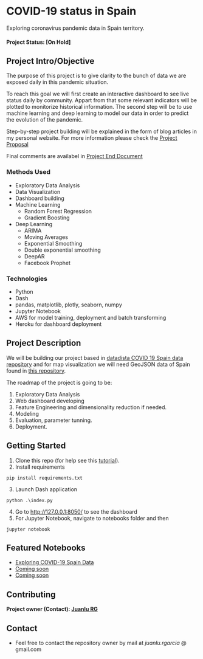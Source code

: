 # COVID-19 status in Spain

Exploring coronavirus pandemic data in Spain territory.

#### Project Status: [On Hold]

## Project Intro/Objective

The purpose of this project is to give clarity to the bunch of data we are exposed daily in this pandemic situation.

To reach this goal we will first create an interactive dashboard to see live status daily by community. Appart from that some relevant indicators will be plotted to monitorize historical information. The second step will be to use machine learning and deep learning to model our data in order to predict the evolution of the pandemic.

Step-by-step project building will be explained in the form of blog articles in my personal website. For more information please check the [Project Proposal](https://github.com/juanlurg/covid-19-spain-dash/blob/master/docs/proposal.pdf)

Final comments are availabel in [Project End Document](https://github.com/juanlurg/covid-19-spain-dash/blob/master/docs/Nanodegree%20Project.pdf)

### Methods Used

- Exploratory Data Analysis
- Data Visualization
- Dashboard building
- Machine Learning
  - Random Forest Regression
  - Gradient Boosting
- Deep Learning
  - ARIMA
  - Moving Averages
  - Exponential Smoothing
  - Double exponential smoothing
  - DeepAR
  - Facebook Prophet

### Technologies

- Python
- Dash
- pandas, matplotlib, plotly, seaborn, numpy
- Jupyter Notebook
- AWS for model training, deployment and batch transforming
- Heroku for dashboard deployment

## Project Description

We will be building our project based in [datadista COVID 19 Spain data repository](https://github.com/datadista/datasets/tree/master/COVID%2019) and for map visualization we will need GeoJSON data of Spain found in [this repository](https://github.com/deldersveld/topojson/blob/master/countries/spain/spain-comunidad-with-canary-islands.json).

The roadmap of the project is going to be:

1. Exploratory Data Analysis
2. Web dashboard developing
3. Feature Engineering and dimensionality reduction if needed.
4. Modeling
5. Evaluation, parameter tunning.
6. Deployment.

## Getting Started

1. Clone this repo (for help see this [tutorial](https://help.github.com/articles/cloning-a-repository/)).
2. Install requirements

```
pip install requirements.txt
```

3. Launch Dash application

```
python .\index.py
```

4. Go to http://127.0.0.1:8050/ to see the dashboard
5. For Jupyter Notebook, navigate to notebooks folder and then

```
jupyter notebook
```

## Featured Notebooks

- [Exploring COVID-19 Spain Data](https://github.com/juanlurg/covid-19-spain-dash/blob/master/notebooks/Exploring%20COVID-19%20Spain%20Data.ipynb)
- [Coming soon](link)
- [Coming soon](link)

## Contributing

**Project owner (Contact): [Juanlu RG](https://github.com/juanlurg/)**

## Contact

- Feel free to contact the repository owner by mail at _juanlu.rgarcia_ @ gmail.com
